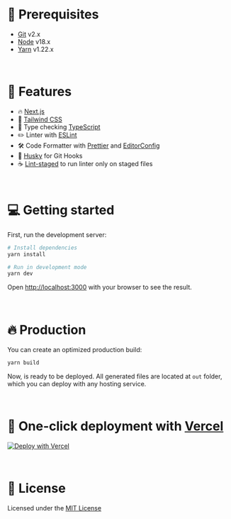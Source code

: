 # 📝 Prerequisites

- [Git](https://git-scm.com/) v2.x
- [Node](https://nodejs.org/) v18.x
- [Yarn](https://yarnpkg.com/) v1.22.x

<br />

# 🧪 Features

- 🔥 [Next.js](https://nextjs.org)
- 🎨 [Tailwind CSS](https://tailwindcss.com)
- 🎉 Type checking [TypeScript](https://typescriptlang.org)
- ✏️ Linter with [ESLint](https://eslint.org)
- 🛠 Code Formatter with [Prettier](https://prettier.io) and [EditorConfig](https://editorconfig.org/)
- 🦊 [Husky](https://typicode.github.io/husky) for Git Hooks
- ☕ [Lint-staged](https://github.com/okonet/lint-staged) to run linter only on staged files

<br />

# 💻 Getting started

First, run the development server:

```bash
# Install dependencies
yarn install

# Run in development mode
yarn dev
```

Open [http://localhost:3000](http://localhost:3000) with your browser to see the result.

<br />

# 🔥 Production

You can create an optimized production build:

```bash
yarn build
```

Now, is ready to be deployed. All generated files are located at `out` folder, which you can deploy with any hosting service.

<br />

# 🚀 One-click deployment with [Vercel](https://vercel.com/)

[![Deploy with Vercel](https://vercel.com/button)](https://vercel.com/new/clone?repository-url=https%3A%2F%2Fgithub.com%2Fmagalhaespaulo%2Fmagalhaespaulo.github.io)

<br />

# 📝 License

Licensed under the [MIT License](LICENSE)
